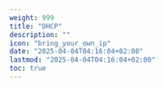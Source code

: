 ```yaml
---
weight: 999
title: "DHCP"
description: ""
icon: "bring_your_own_ip"
date: "2025-04-04T04:16:04+02:00"
lastmod: "2025-04-04T04:16:04+02:00"
toc: true
---
```

